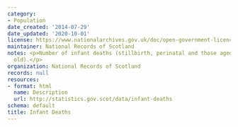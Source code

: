```yaml
---
category:
- Population
date_created: '2014-07-29'
date_updated: '2020-10-01'
license: https://www.nationalarchives.gov.uk/doc/open-government-licence/version/3/
maintainer: National Records of Scotland
notes: <p>Number of infant deaths (stillbirth, perinatal and those aged under 1 year
  old).</p>
organization: National Records of Scotland
records: null
resources:
- format: html
  name: Description
  url: http://statistics.gov.scot/data/infant-deaths
schema: default
title: Infant Deaths
---
```

